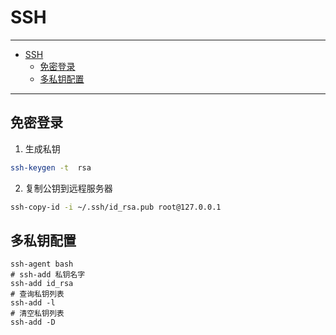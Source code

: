 # SSH

---

- [SSH](#ssh)
  - [免密登录](#免密登录)
  - [多私钥配置](#多私钥配置)

---

## 免密登录

1. 生成私钥

``` sh
ssh-keygen -t  rsa
```

2. 复制公钥到远程服务器

``` sh
ssh-copy-id -i ~/.ssh/id_rsa.pub root@127.0.0.1
```

## 多私钥配置

```
ssh-agent bash
# ssh-add 私钥名字
ssh-add id_rsa 
# 查询私钥列表
ssh-add -l
# 清空私钥列表
ssh-add -D
```

